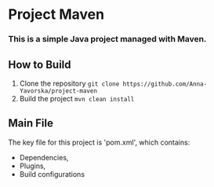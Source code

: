 # Project Maven

### This is a simple Java project managed with Maven.


## How to Build

1. Clone the repository ```git clone https://github.com/Anna-Yavorska/project-maven```
2. Build the project `mvn clean install`

## Main File

The key file for this project is 'pom.xml', which contains:
- Dependencies,
- Plugins,
- Build configurations
